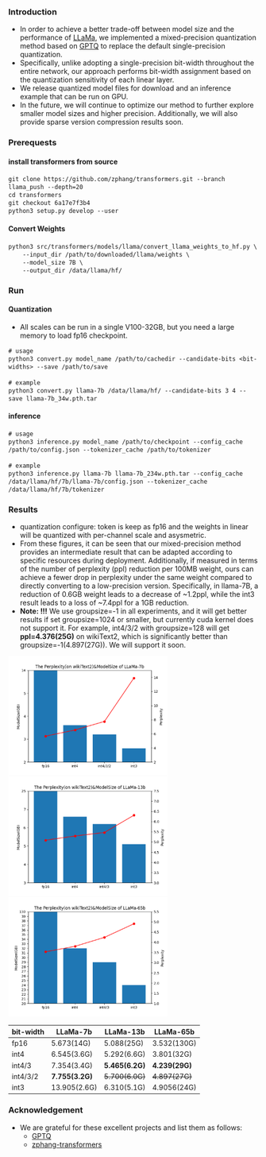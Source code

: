 ### Introduction
- In order to achieve a better trade-off between model size and the performance of [LLaMa](https://research.facebook.com/publications/llama-open-and-efficient-foundation-language-models/), we implemented a mixed-precision quantization method based on [GPTQ](https://arxiv.org/abs/2210.17323) to replace the default single-precision quantization.
- Specifically, unlike adopting a single-precision bit-width throughout the entire network, our approach performs bit-width assignment based on the quantization sensitivity of each linear layer.
- We release quantized model files for download and an inference example that can be run on GPU.
- In the future, we will continue to optimize our method to further explore smaller model sizes and higher precision. Additionally, we will also provide sparse version compression results soon.

### Prerequests
#### install transformers from source

```
git clone https://github.com/zphang/transformers.git --branch llama_push --depth=20
cd transformers
git checkout 6a17e7f3b4
python3 setup.py develop --user
```

#### Convert Weights

```
python3 src/transformers/models/llama/convert_llama_weights_to_hf.py \
    --input_dir /path/to/downloaded/llama/weights \
    --model_size 7B \
    --output_dir /data/llama/hf/
```

### Run
#### Quantization
- All scales can be run in a single V100-32GB, but you need a large memory to load fp16 checkpoint.

```
# usage
python3 convert.py model_name /path/to/cachedir --candidate-bits <bit-widths> --save /path/to/save

# example
python3 convert.py llama-7b /data/llama/hf/ --candidate-bits 3 4 --save llama-7b_34w.pth.tar
```

#### inference
```
# usage
python3 inference.py model_name /path/to/checkpoint --config_cache /path/to/config.json --tokenizer_cache /path/to/tokenizer

# example
python3 inference.py llama-7b llama-7b_234w.pth.tar --config_cache /data/llama/hf/7b/llama-7b/config.json --tokenizer_cache /data/llama/hf/7b/tokenizer
```

### Results
- quantization configure: token is keep as fp16 and the weights in linear will be quantized with per-channel scale and asysmetric.
- From these figures, it can be seen that our mixed-precision method provides an intermediate result that can be adapted according to specific resources during deployment. Additionally, if measured in terms of the number of perplexity (ppl) reduction per 100MB weight, ours can achieve a fewer drop in perplexity under the same weight compared to directly converting to a low-precision version. Specifically, in llama-7B, a reduction of 0.6GB weight leads to a decrease of ~1.2ppl, while the int3 result leads to a loss of ~7.4ppl for a 1GB reduction.
- **Note: !!!** We use groupsize=-1 in all experiments, and it will get better results if set groupsize=1024 or smaller, but currently cuda kernel does not support it. For example, int4/3/2 with groupsize=128 will get **ppl=4.376(25G)** on wikiText2, which is significantly better than groupsize=-1(4.897(27G)). We will support it soon.

<img width="320" height="240" src="./figs/llama-7b_075.png"/>
<img width="320" height="240" src="./figs/llama-13b_075.png"/>
<img width="320" height="240" src="./figs/llama-65b_075.png"/>

| bit-width | LLaMa-7b|LLaMa-13b|LLaMa-65b|
|---|---|---|---|
|fp16|5.673(14G)|5.088(25G)|3.532(130G)|
|int4|6.545(3.6G)|5.292(6.6G)|3.801(32G)|
|int4/3| 7.354(3.4G) |**5.465(6.2G)**|**4.239(29G)**|
|int4/3/2|**7.755(3.2G)**|~~5.700(6.0G)~~|~~4.897(27G)~~|
|int3|13.905(2.6G)|6.310(5.1G)|4.9056(24G)|

### Acknowledgement
- We are grateful for these excellent projects and list them as follows:
  - [GPTQ](https://github.com/IST-DASLab/gptq)
  - [zphang-transformers](https://github.com/zphang/transformers.git)

